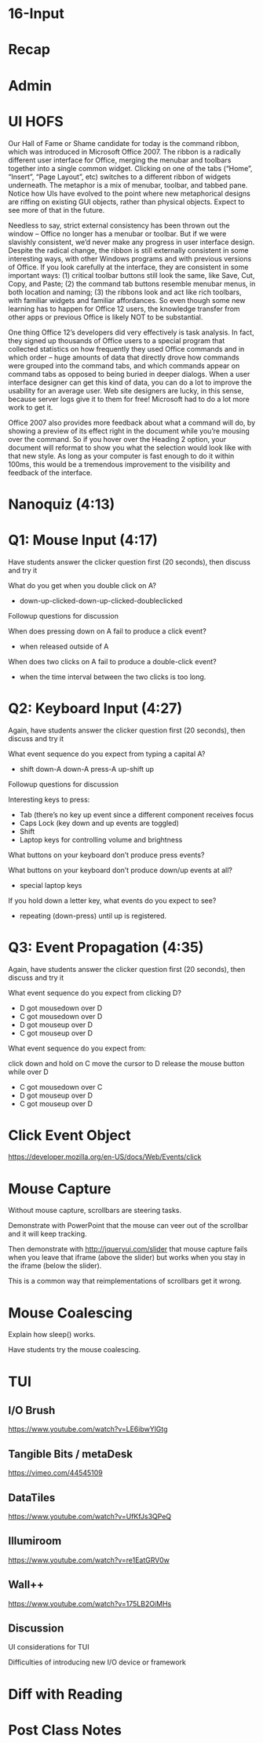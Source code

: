 # 16-Input




# Recap

# Admin



# UI HOFS
Our Hall of Fame or Shame candidate for today is the command ribbon, which was introduced in Microsoft Office 2007.  The ribbon is a radically different user interface for Office, merging the menubar and toolbars together into a single common widget.  Clicking on one of the tabs (“Home”, “Insert”, “Page Layout”, etc) switches to a different ribbon of widgets underneath.  The metaphor is a mix of menubar, toolbar, and tabbed pane.  Notice how UIs have evolved to the point where new metaphorical designs are riffing on existing GUI objects, rather than physical objects.  Expect to see more of that in the future.

Needless to say, strict external consistency has been thrown out the window – Office no longer has a menubar or toolbar.  But if we were slavishly consistent, we’d never make any progress in user interface design.  Despite the radical change, the ribbon is still externally consistent in some interesting ways, with other Windows programs and with previous versions of Office. If you look carefully at the interface, they are consistent in some important ways: (1) critical toolbar buttons still look the same, like Save, Cut, Copy, and Paste; (2) the command tab buttons resemble menubar menus, in both location and naming; (3) the ribbons look and act like rich toolbars, with familiar widgets and familiar affordances.  So even though some new learning has to happen for Office 12 users, the knowledge transfer from other apps or previous Office is likely NOT to be substantial.

One thing Office 12’s developers did very effectively is task analysis.  In fact, they signed up thousands of Office users to a special program that collected statistics on how frequently they used Office commands and in which order – huge amounts of data that directly drove how commands were grouped into the command tabs, and which commands appear on command tabs as opposed to being buried in deeper dialogs.  When a user interface designer can get this kind of data, you can do a lot to improve the usability for an average user.  Web site designers are lucky, in this sense, because server logs give it to them for free!  Microsoft had to do a lot more work to get it.

Office 2007 also provides more feedback about what a command will do, by showing a preview of its effect right in the document while you’re mousing over the command.  So if you hover over the Heading 2 option, your document will reformat to show you what the selection would look like with that new style.  As long as your computer is fast enough to do it within 100ms, this would be a tremendous improvement to the visibility and feedback of the interface.


# Nanoquiz (4:13)


# Q1: Mouse Input (4:17)

Have students answer the clicker question first (20 seconds), then discuss and try it

What do you get when you double click on A?
 
- down-up-clicked-down-up-clicked-doubleclicked

Followup questions for discussion

When does pressing down on A fail to produce a click event?

- when released outside of A

When does two clicks on A fail to produce a double-click event?

- when the time interval between the two clicks is too long.


# Q2: Keyboard Input (4:27)

Again, have students answer the clicker question first (20 seconds), then discuss and try it

What event sequence do you expect from typing a capital A?

- shift down-A down-A press-A up-shift up

Followup questions for discussion


Interesting keys to press:
- Tab (there’s no key up event since a different component receives focus
- Caps Lock (key down and up events are toggled)
- Shift
- Laptop keys for controlling volume and brightness


What buttons on your keyboard don’t produce press events?

What buttons on your keyboard don’t produce down/up events at all?

- special laptop keys

If you hold down a letter key, what events do you expect to see?

- repeating (down-press) until up is registered.


# Q3: Event Propagation (4:35)

Again, have students answer the clicker question first (20 seconds), then discuss and try it

What event sequence do you expect from clicking D?

- D got mousedown over D
- C got mousedown over D
- D got mouseup over D
- C got mouseup over D

What event sequence do you expect from:

click down and hold on C
move the cursor to D
release the mouse button while over D

- C got mousedown over C
- D got mouseup over D
- C got mouseup over D



# Click Event Object
https://developer.mozilla.org/en-US/docs/Web/Events/click


# Mouse Capture

Without mouse capture, scrollbars are steering tasks.

Demonstrate with PowerPoint that the mouse can veer out of the scrollbar and it will keep tracking.

Then demonstrate with http://jqueryui.com/slider that mouse capture fails when you leave that iframe (above the slider) but works when you stay in the iframe (below the slider).

This is a common way that reimplementations of scrollbars get it wrong.

# Mouse Coalescing

Explain how sleep() works.

Have students try the mouse coalescing.


# TUI

## I/O Brush
https://www.youtube.com/watch?v=LE6ibwYlGtg

## Tangible Bits / metaDesk
https://vimeo.com/44545109

## DataTiles
https://www.youtube.com/watch?v=UfKfJs3QPeQ

## Illumiroom
https://www.youtube.com/watch?v=re1EatGRV0w

## Wall++
https://www.youtube.com/watch?v=175LB2OiMHs

## Discussion
UI considerations for TUI

Difficulties of introducing new I/O device or framework


# Diff with Reading



# Post Class Notes


